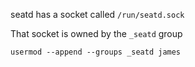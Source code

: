 seatd has a socket called `/run/seatd.sock`

That socket is owned by the `_seatd` group

`usermod --append --groups _seatd james`